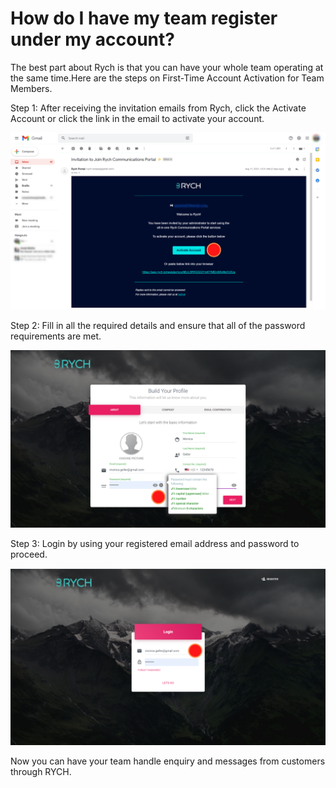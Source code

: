 # How do I have my team register under my account?

The best part about Rych is that you can have your whole team operating at the same time.Here are the steps on First-Time Account Activation for Team Members.

Step 1: After receiving the invitation emails from Rych, click the Activate Account or click the link in the email to activate your account.

![image info](../../static/img/q2/step1.png)

Step 2: Fill in all the required details and ensure that all of the password requirements are met.

![image info](../../static/img/q2/step2.png)

Step 3: Login by using your registered email address and password to proceed.

![image info](../../static/img/q2/step3.png)

Now you can have your team handle enquiry and messages from customers through RYCH.
